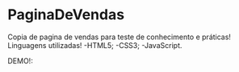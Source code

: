# PaginaDeVendas
Copia de pagina de vendas para teste de conhecimento e práticas!
Linguagens utilizadas!
-HTML5;
-CSS3;
-JavaScript.

DEMO!:
